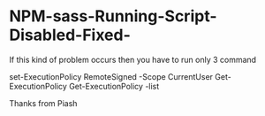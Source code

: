 # NPM-sass-Running-Script-Disabled-Fixed-

If this kind of problem occurs then you have to run only 3 command 

set-ExecutionPolicy RemoteSigned -Scope CurrentUser
Get-ExecutionPolicy
Get-ExecutionPolicy -list

Thanks from Piash
